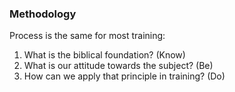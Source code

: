 ### Methodology
Process is the same for most training:

1. What is the biblical foundation? (Know)
2. What is our attitude towards the subject? (Be)
3. How can we apply that principle in training? (Do)